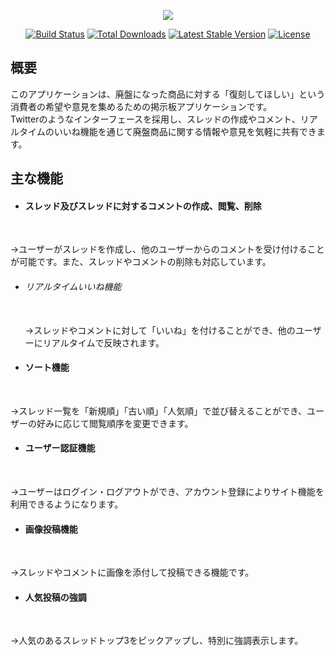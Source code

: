 <p align="center">
  <a href="https://skillicons.dev">
    <img src="https://skillicons.dev/icons?i=git,php,laravel,js,mysql," />
  </a>
</p>
<p align="center">
<a href="https://github.com/laravel/framework/actions"><img src="https://github.com/laravel/framework/workflows/tests/badge.svg" alt="Build Status"></a>
<a href="https://packagist.org/packages/laravel/framework"><img src="https://img.shields.io/packagist/dt/laravel/framework" alt="Total Downloads"></a>
<a href="https://packagist.org/packages/laravel/framework"><img src="https://img.shields.io/packagist/v/laravel/framework" alt="Latest Stable Version"></a>
<a href="https://packagist.org/packages/laravel/framework"><img src="https://img.shields.io/packagist/l/laravel/framework" alt="License"></a>
</p>

## 概要

このアプリケーションは、廃盤になった商品に対する「復刻してほしい」という消費者の希望や意見を集めるための掲示板アプリケーションです。<br>
Twitterのようなインターフェースを採用し、スレッドの作成やコメント、リアルタイムのいいね機能を通じて廃盤商品に関する情報や意見を気軽に共有できます。


## 主な機能

- <h4>スレッド及びスレッドに対するコメントの作成、閲覧、削除</h4><br>
→ユーザーがスレッドを作成し、他のユーザーからのコメントを受け付けることが可能です。また、スレッドやコメントの削除も対応しています。
- <h6>リアルタイムいいね機能</h6><br>
  →スレッドやコメントに対して「いいね」を付けることができ、他のユーザーにリアルタイムで反映されます。
- <h4>ソート機能</h4><br>
→スレッド一覧を「新規順」「古い順」「人気順」で並び替えることができ、ユーザーの好みに応じて閲覧順序を変更できます。
- <h4>ユーザー認証機能</h4><br>
→ユーザーはログイン・ログアウトができ、アカウント登録によりサイト機能を利用できるようになります。
- <h4>画像投稿機能</h4><br>
→スレッドやコメントに画像を添付して投稿できる機能です。
- <h4>人気投稿の強調</h4><br>
→人気のあるスレッドトップ3をピックアップし、特別に強調表示します。
  


